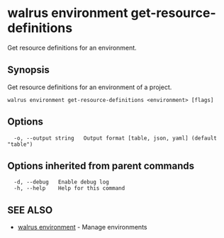 # walrus environment get-resource-definitions

Get resource definitions for an environment.

## Synopsis

Get resource definitions for an environment of a project.

```
walrus environment get-resource-definitions <environment> [flags]
```

## Options

```
  -o, --output string   Output format [table, json, yaml] (default "table")
```

## Options inherited from parent commands

```
  -d, --debug   Enable debug log
  -h, --help    Help for this command
```

## SEE ALSO

* [walrus environment](walrus_environment)	 - Manage environments

